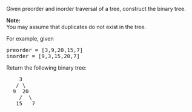 <div><p>Given preorder and inorder traversal of a tree, construct the binary tree.</p>

<p><strong>Note:</strong><br>
You may assume that duplicates do not exist in the tree.</p>

<p>For example, given</p>

<pre>preorder =&nbsp;[3,9,20,15,7]
inorder = [9,3,15,20,7]</pre>

<p>Return the following binary tree:</p>

<pre>    3
   / \
  9  20
    /  \
   15   7</pre>
</div>